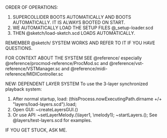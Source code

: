 ORDER OF OPERATIONS:

1. SUPERCOLLIDER BOOTS AUTOMATICALLY AND BOOTS AUTOMATICALLY. IT IS ALWAYS BOOTED ON START.
2. WE AUTOMATICALLY LOAD THE SETUP FILES @_setup-loader.scd
3. THEN @sketch/load-sketch.scd LOADS AUTOMATICALLY. 

REMEMBER @sketch/ SYSTEM WORKS AND REFER TO IT IF YOU HAVE QUESTIONS.

FOR CONTEXT ABOUT THE SYSTEM SEE @reference/ especially @reference/procmod-reference/ProcMod.sc and @reference/vst-reference/VSTManager.sc and @reference/midi-reference/MIDIController.sc

NEW: DEPENDENT LAYER SYSTEM
To use the 3-layer synchronized playback system:
1. After normal startup, load: (thisProcess.nowExecutingPath.dirname +/+ "layers/load-layers.scd").load;
2. Open GUI: ~createLayersGUI.()
3. Or use API: ~setLayerMelody.(\layer1, \melody1); ~startLayers.();
See @layers/test-layers.scd for examples.

IF YOU GET STUCK, ASK ME.
